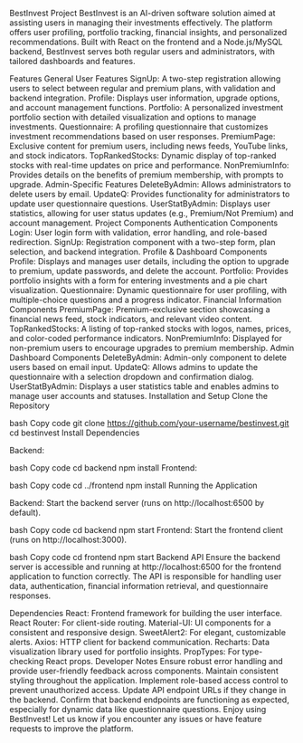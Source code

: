 BestInvest Project
BestInvest is an AI-driven software solution aimed at assisting users in managing their investments effectively. The platform offers user profiling, portfolio tracking, financial insights, and personalized recommendations. Built with React on the frontend and a Node.js/MySQL backend, BestInvest serves both regular users and administrators, with tailored dashboards and features.

Features
General User Features
SignUp: A two-step registration allowing users to select between regular and premium plans, with validation and backend integration.
Profile: Displays user information, upgrade options, and account management functions.
Portfolio: A personalized investment portfolio section with detailed visualization and options to manage investments.
Questionnaire: A profiling questionnaire that customizes investment recommendations based on user responses.
PremiumPage: Exclusive content for premium users, including news feeds, YouTube links, and stock indicators.
TopRankedStocks: Dynamic display of top-ranked stocks with real-time updates on price and performance.
NonPremiumInfo: Provides details on the benefits of premium membership, with prompts to upgrade.
Admin-Specific Features
DeleteByAdmin: Allows administrators to delete users by email.
UpdateQ: Provides functionality for administrators to update user questionnaire questions.
UserStatByAdmin: Displays user statistics, allowing for user status updates (e.g., Premium/Not Premium) and account management.
Project Components
Authentication Components
Login: User login form with validation, error handling, and role-based redirection.
SignUp: Registration component with a two-step form, plan selection, and backend integration.
Profile & Dashboard Components
Profile: Displays and manages user details, including the option to upgrade to premium, update passwords, and delete the account.
Portfolio: Provides portfolio insights with a form for entering investments and a pie chart visualization.
Questionnaire: Dynamic questionnaire for user profiling, with multiple-choice questions and a progress indicator.
Financial Information Components
PremiumPage: Premium-exclusive section showcasing a financial news feed, stock indicators, and relevant video content.
TopRankedStocks: A listing of top-ranked stocks with logos, names, prices, and color-coded performance indicators.
NonPremiumInfo: Displayed for non-premium users to encourage upgrades to premium membership.
Admin Dashboard Components
DeleteByAdmin: Admin-only component to delete users based on email input.
UpdateQ: Allows admins to update the questionnaire with a selection dropdown and confirmation dialog.
UserStatByAdmin: Displays a user statistics table and enables admins to manage user accounts and statuses.
Installation and Setup
Clone the Repository

bash
Copy code
git clone https://github.com/your-username/bestinvest.git
cd bestinvest
Install Dependencies

Backend:

bash
Copy code
cd backend
npm install
Frontend:

bash
Copy code
cd ../frontend
npm install
Running the Application

Backend: Start the backend server (runs on http://localhost:6500 by default).

bash
Copy code
cd backend
npm start
Frontend: Start the frontend client (runs on http://localhost:3000).

bash
Copy code
cd frontend
npm start
Backend API
Ensure the backend server is accessible and running at http://localhost:6500 for the frontend application to function correctly. The API is responsible for handling user data, authentication, financial information retrieval, and questionnaire responses.

Dependencies
React: Frontend framework for building the user interface.
React Router: For client-side routing.
Material-UI: UI components for a consistent and responsive design.
SweetAlert2: For elegant, customizable alerts.
Axios: HTTP client for backend communication.
Recharts: Data visualization library used for portfolio insights.
PropTypes: For type-checking React props.
Developer Notes
Ensure robust error handling and provide user-friendly feedback across components.
Maintain consistent styling throughout the application.
Implement role-based access control to prevent unauthorized access.
Update API endpoint URLs if they change in the backend.
Confirm that backend endpoints are functioning as expected, especially for dynamic data like questionnaire questions.
Enjoy using BestInvest! Let us know if you encounter any issues or have feature requests to improve the platform.
